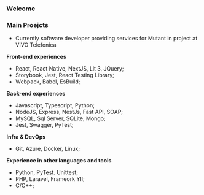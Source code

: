### Welcome 

### Main Proejcts
- Currently software developer providing services for Mutant in project at VIVO Telefonica

**Front-end experiences**
- React, React Native, NextJS, Lit 3, JQuery;
- Storybook, Jest, React Testing Library;
- Webpack, Babel, EsBuild;
  
**Back-end experiences**
- Javascript, Typescript, Python;
- NodeJS, Express, NestJs, Fast API, SOAP;
- MySQL, Sql Server, SQLite, Mongo;
- Jest, Swagger, PyTest;

**Infra & DevOps**
- Git, Azure, Docker, Linux;

**Experience in other languages and tools**
- Python, PyTest. Unittest;
- PHP, Laravel, Frameork YII;
- C/C++;

